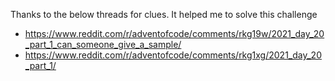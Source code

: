 Thanks to the below threads for clues. It helped me to solve this challenge
- https://www.reddit.com/r/adventofcode/comments/rkg19w/2021_day_20_part_1_can_someone_give_a_sample/
- https://www.reddit.com/r/adventofcode/comments/rkg1xg/2021_day_20_part_1/